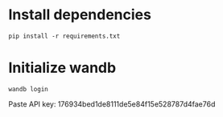 # Install dependencies

```
pip install -r requirements.txt
```

# Initialize wandb

```
wandb login
```

Paste API key: 176934bed1de8111de5e84f15e528787d4fae76d